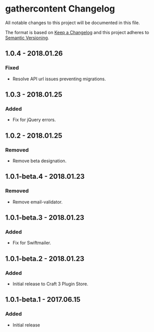 # gathercontent Changelog

All notable changes to this project will be documented in this file.

The format is based on [Keep a Changelog](http://keepachangelog.com/) and this project adheres to [Semantic Versioning](http://semver.org/).

## 1.0.4 - 2018.01.26
### Fixed
- Resolve API url issues preventing migrations.

## 1.0.3 - 2018.01.25
### Added
- Fix for jQuery errors.

## 1.0.2 - 2018.01.25
### Removed
- Remove beta designation.

## 1.0.1-beta.4 - 2018.01.23
### Removed
- Remove email-validator.

## 1.0.1-beta.3 - 2018.01.23
### Added
- Fix for Swiftmailer.

## 1.0.1-beta.2 - 2018.01.23
### Added
- Initial release to Craft 3 Plugin Store.


## 1.0.1-beta.1 - 2017.06.15
### Added
- Initial release
